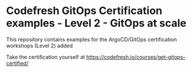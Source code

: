 # Codefresh GitOps Certification examples - Level 2 - GitOps at scale

This repository contains examples for the ArgoCD/GitOps
certification workshops (Level 2)
added

Take the certification yourself at https://codefresh.io/courses/get-gitops-certified/
